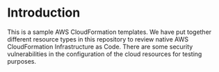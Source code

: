 # Introduction

This is a sample AWS CloudFormation templates.
We have put together different resource types in this repository to review native AWS CloudFormation Infrastructure as Code. There are some security vulnerabilities in the configuration of the cloud resources for testing purposes.
